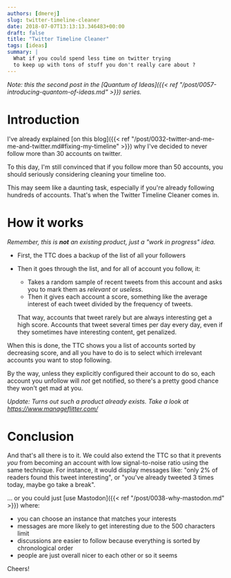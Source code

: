 ```yaml
---
authors: [dmerej]
slug: twitter-timeline-cleaner
date: 2018-07-07T13:13:13.346483+00:00
draft: false
title: "Twitter Timeline Cleaner"
tags: [ideas]
summary: |
  What if you could spend less time on twitter trying
  to keep up with tons of stuff you don't really care about ?
---
```


_Note: this the second post in the [Quantum of Ideas]({{< ref "/post/0057-introducing-quantom-of-ideas.md" >}}) series._

# Introduction

I've already explained [on this blog]({{< ref "/post/0032-twitter-and-me-me-and-twitter.md#fixing-my-timeline" >}}) why I've decided to never follow more than 30 accounts on twitter.

To this day, I'm still convinced that if you follow more than 50 accounts, you should seriously considering cleaning your timeline too.

This may seem like a daunting task, especially if you're already following hundreds of accounts. That's when the Twitter Timeline Cleaner comes in.

# How it works

_Remember, this is **not** an existing product, just a "work in progress" idea._

* First, the TTC does a backup of the list of all your followers

* Then it goes through the list, and for all of account you follow, it:

  * Takes a random sample of recent tweets from this account and asks you to mark them as *relevant* or *useless*.
  * Then it gives each account a score, something like the average interest of each tweet divided by the frequency of tweets.

  That way, accounts that tweet rarely but are always interesting get a high score. Accounts that tweet several times per day every day, even if they sometimes have interesting content, get penalized.

When this is done, the TTC shows you a list of accounts sorted by decreasing score, and all you have to do is to select which irrelevant accounts you want to stop following.

By the way, unless they explicitly configured their account to do so, each account you unfollow will *not* get notified, so there's a pretty good chance they won't get mad at you.

_Update: Turns out such a product already exists. Take a look at https://www.manageflitter.com/_

# Conclusion

And that's all there is to it. We could also extend the TTC so that it prevents *you* from becoming an account with low signal-to-noise ratio using the same technique. For instance, it would display messages like: "only 2% of readers found this tweet interesting", or "you've already tweeted 3 times today, maybe go take a break".


&hellip; or you could just [use Mastodon]({{< ref "/post/0038-why-mastodon.md" >}}) where:

* you can choose an instance that matches your interests
* messages are more likely to get interesting due to the 500 characters limit
* discussions are easier to follow because everything is sorted by chronological order
* people are just overall nicer to each other or so it seems


Cheers!
